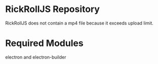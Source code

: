 # RickRollJS Repository
RickRollJS does not contain a mp4 file because it exceeds upload limit.
# Required Modules
electron and
electron-builder
